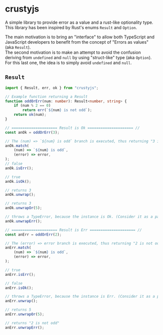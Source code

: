 # crustyjs
A simple library to provide error as a value and a rust-like optionality type.\
This library has been inspired by Rust's enums `Result` and `Option`.

The main motivation is to bring an "interface" to allow both TypeScript and JavaScript developers to benefit from the concept of "Errors as values" (aka `Result`).\
The second motivation is to make an attempt to avoid the confusion deriving from `undefined` and `null` by using "struct-like" type (aka `Option`).\
For this last one, the idea is to simply avoid `undefined` and `null`.

## `Result`
```typescript
import { Result, err, ok } from "crustyjs";

// Example function returning a Result
function oddOrErr(num: number): Result<number, string> {
    if (num % 2 == 0)
        return err(`${num} is not odd`);
    return ok(num);
}

// ===================== Result is Ok ===================== //
const anOk = oddOrErr(3);

// The (num) => `${num} is odd` branch is executed, thus returning "3 is odd"
anOk.match(
    (num) => `${num} is odd`,
    (error) => error,
);
// false
anOk.isErr();

// true
anOk.isOk();

// returns 3
anOk.unwrap();

// returns 3
anOk.unwrapOr(5);

// throws a TypeError, because the instance is Ok. (Consider it as a panic, if it happens your code is not properly handling the Result.)
anOk.unwrapErr();

// ===================== Result is Err ===================== //
const anErr = oddOrErr(2);

// The (error) => error branch is executed, thus returning "2 is not odd"
anErr.match(
    (num) => `${num} is odd`,
    (error) => error,
);

// true
anErr.isErr();

// false
anErr.isOk();

// throws a TypeError, because the instance is Err. (Consider it as a panic, if it happens your code is not properly handling the Result.)
anErr.unwrap();

// returns 5
anErr.unwrapOr(5);

// returns "2 is not odd"
anErr.unwrapErr();
```
